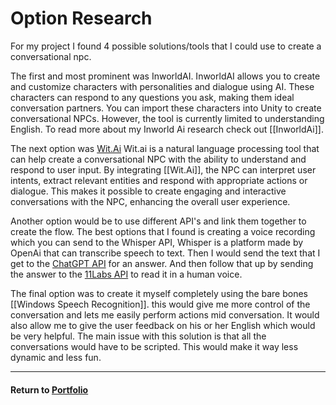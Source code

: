 # Option Research

For my project I found 4 possible solutions/tools that I could use to create a conversational npc.

The first and most prominent was InworldAI.
InworldAI allows you to create and customize characters with personalities and dialogue using AI. These characters can respond to any questions you ask, making them ideal conversation partners. You can import these characters into Unity to create conversational NPCs. However, the tool is currently limited to understanding English. To read more about my Inworld Ai research check out [[InworldAi]].

The next option was [Wit.Ai](Wit.Ai.md)
Wit.ai is a natural language processing tool that can help create a conversational NPC with the ability to understand and respond to user input. By integrating [[Wit.Ai]], the NPC can interpret user intents, extract relevant entities and respond with appropriate actions or dialogue. This makes it possible to create engaging and interactive conversations with the NPC, enhancing the overall user experience. 

Another option would be to use different API's and link them together to create the flow. The best options that I found is creating a voice recording which you can send to the Whisper API, Whisper is a platform made by OpenAi that can transcribe speech to text. Then I would send the text that I get to the [ChatGPT API](ChatGPT%20API.md) for an answer. And then follow that up by sending the answer to the [11Labs API](11Labs.md) to read it in a human voice.

The final option was to create it myself completely using the bare bones [[Windows Speech Recognition]]. this would give me more control of the conversation and lets me easily perform actions mid conversation. It would also allow me to give the user feedback on his or her English which would be very helpful. The main issue with this solution is that all the conversations would have to be scripted. This would make it way less dynamic and less fun.

---

#### Return to [Portfolio](../README.md)
